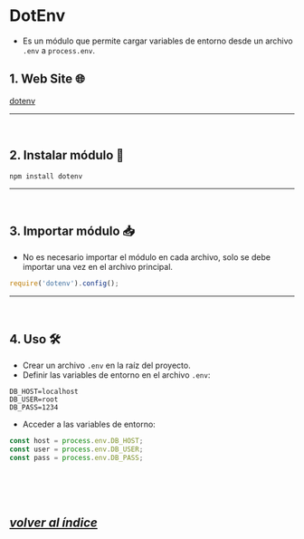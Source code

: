 # DotEnv
- Es un módulo que permite cargar variables de entorno desde un archivo `.env` a `process.env`.

## 1. Web Site 🌐
[dotenv](https://www.npmjs.com/package/dotenv)

---
<br>

## 2. Instalar módulo 🔧
`npm install dotenv`

---
<br>

## 3. Importar módulo 📥
- No es necesario importar el módulo en cada archivo, solo se debe importar una vez en el archivo principal.
```javascript
require('dotenv').config();
```
---
<br>

## 4. Uso 🛠️
- Crear un archivo `.env` en la raíz del proyecto.
- Definir las variables de entorno en el archivo `.env`:
```env
DB_HOST=localhost
DB_USER=root
DB_PASS=1234
```
- Acceder a las variables de entorno:
  
```javascript
const host = process.env.DB_HOST;
const user = process.env.DB_USER;
const pass = process.env.DB_PASS;
```
    
<br><br><br>

## *[volver al índice](../../../../README.md)*